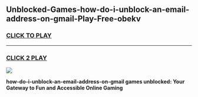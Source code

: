 
## Unblocked-Games-how-do-i-unblock-an-email-address-on-gmail-Play-Free-obekv
<h3>
<a href="https://premium76.site?title=how-do-i-unblock-an-email-address-on-gmail&ref=18A1">CLICK TO PLAY</a></h3>
<hr>

<h3>
<a href="https://premium76.site?title=how-do-i-unblock-an-email-address-on-gmail&ref=18A1">CLICK 2 PLAY</a>
  
</h3>

<a href="https://premium76.site?title=how-do-i-unblock-an-email-address-on-gmail&ref=18A1"><img src="https://clearcache.store/games.png"></a>


**how-do-i-unblock-an-email-address-on-gmail games unblocked: Your Gateway to Fun and Accessible Online Gaming**
